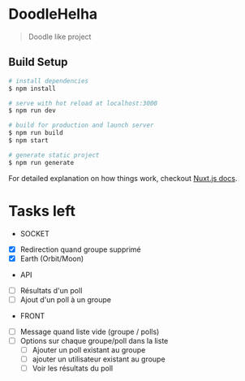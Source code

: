 # DoodleHelha

> Doodle like project

## Build Setup

``` bash
# install dependencies
$ npm install

# serve with hot reload at localhost:3000
$ npm run dev

# build for production and launch server
$ npm run build
$ npm start

# generate static project
$ npm run generate
```

For detailed explanation on how things work, checkout [Nuxt.js docs](https://nuxtjs.org).

# Tasks left

- SOCKET
- [x] Redirection quand groupe supprimé
- [x] Earth (Orbit/Moon)
- API
- [ ] Résultats d'un poll
- [ ] Ajout d'un poll à un groupe
- FRONT
- [ ] Message quand liste vide (groupe / polls)
- [ ] Options sur chaque groupe/poll dans la liste
  - [ ] Ajouter un poll existant au groupe
  - [ ] ajouter un utilisateur existant au groupe
  - [ ] Voir les résultats du poll
